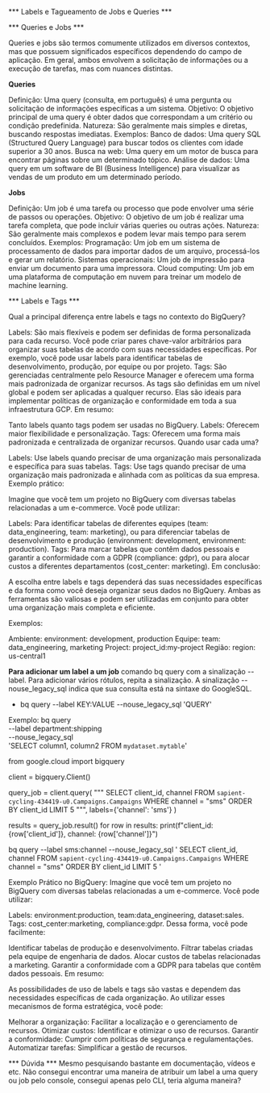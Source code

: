 *** Labels e Tagueamento de Jobs e Queries ***

*** Queries e Jobs ***

Queries e jobs são termos comumente utilizados em diversos contextos, mas que possuem significados específicos dependendo do campo de aplicação. Em geral, ambos envolvem a solicitação de informações ou a execução de tarefas, mas com nuances distintas.

**Queries**

Definição: Uma query (consulta, em português) é uma pergunta ou solicitação de informações específicas a um sistema.
Objetivo: O objetivo principal de uma query é obter dados que correspondam a um critério ou condição predefinida.
Natureza: São geralmente mais simples e diretas, buscando respostas imediatas.
Exemplos:
Banco de dados: Uma query SQL (Structured Query Language) para buscar todos os clientes com idade superior a 30 anos.
Busca na web: Uma query em um motor de busca para encontrar páginas sobre um determinado tópico.
Análise de dados: Uma query em um software de BI (Business Intelligence) para visualizar as vendas de um produto em um determinado período.


**Jobs**

Definição: Um job é uma tarefa ou processo que pode envolver uma série de passos ou operações.
Objetivo: O objetivo de um job é realizar uma tarefa completa, que pode incluir várias queries ou outras ações.
Natureza: São geralmente mais complexos e podem levar mais tempo para serem concluídos.
Exemplos:
Programação: Um job em um sistema de processamento de dados para importar dados de um arquivo, processá-los e gerar um relatório.
Sistemas operacionais: Um job de impressão para enviar um documento para uma impressora.
Cloud computing: Um job em uma plataforma de computação em nuvem para treinar um modelo de machine learning.


*** Labels e Tags ***

Qual a principal diferença entre labels e tags no contexto do BigQuery?

Labels: São mais flexíveis e podem ser definidas de forma personalizada para cada recurso. Você pode criar pares chave-valor arbitrários para organizar suas tabelas de acordo com suas necessidades específicas. Por exemplo, você pode usar labels para identificar tabelas de desenvolvimento, produção, por equipe ou por projeto.
Tags: São gerenciadas centralmente pelo Resource Manager e oferecem uma forma mais padronizada de organizar recursos. As tags são definidas em um nível global e podem ser aplicadas a qualquer recurso. Elas são ideais para implementar políticas de organização e conformidade em toda a sua infraestrutura GCP.
Em resumo:

Tanto labels quanto tags podem ser usadas no BigQuery.
Labels: Oferecem maior flexibilidade e personalização.
Tags: Oferecem uma forma mais padronizada e centralizada de organizar recursos.
Quando usar cada uma?

Labels: Use labels quando precisar de uma organização mais personalizada e específica para suas tabelas.
Tags: Use tags quando precisar de uma organização mais padronizada e alinhada com as políticas da sua empresa.
Exemplo prático:

Imagine que você tem um projeto no BigQuery com diversas tabelas relacionadas a um e-commerce. Você pode utilizar:

Labels: Para identificar tabelas de diferentes equipes (team: data_engineering, team: marketing), ou para diferenciar tabelas de desenvolvimento e produção (environment: development, environment: production).
Tags: Para marcar tabelas que contêm dados pessoais e garantir a conformidade com a GDPR (compliance: gdpr), ou para alocar custos a diferentes departamentos (cost_center: marketing).
Em conclusão:

A escolha entre labels e tags dependerá das suas necessidades específicas e da forma como você deseja organizar seus dados no BigQuery. Ambas as ferramentas são valiosas e podem ser utilizadas em conjunto para obter uma organização mais completa e eficiente.

Exemplos:

Ambiente: environment: development, production
Equipe: team: data_engineering, marketing
Project: project_id:my-project
Região: region: us-central1

**Para adicionar um label a um job**
comando bq query com a sinalização --label. Para adicionar vários rótulos, repita a sinalização. A sinalização --nouse_legacy_sql indica que sua consulta está na sintaxe do GoogleSQL.

- bq query --label KEY:VALUE --nouse_legacy_sql 'QUERY'

Exemplo:
    bq query \
    --label department:shipping \
    --nouse_legacy_sql \
    'SELECT
       column1, column2
     FROM
       `mydataset.mytable`'




from google.cloud import bigquery

client = bigquery.Client()

query_job = client.query(
    """
    SELECT client_id, channel
    FROM `sapient-cycling-434419-u0.Campaigns.Campaigns`
    WHERE channel = "sms"
    ORDER BY client_id
    LIMIT 5
    """,
    labels={'channel': 'sms'}
)

results = query_job.result()
for row in results:
    print(f"client_id: {row['client_id']}, channel: {row['channel']}")



bq query --label sms:channel --nouse_legacy_sql '
SELECT client_id, channel
FROM `sapient-cycling-434419-u0.Campaigns.Campaigns`
WHERE channel = "sms"
ORDER BY client_id
LIMIT 5
'


Exemplo Prático no BigQuery:
Imagine que você tem um projeto no BigQuery com diversas tabelas relacionadas a um e-commerce. Você pode utilizar:

Labels: environment:production, team:data_engineering, dataset:sales.
Tags: cost_center:marketing, compliance:gdpr.
Dessa forma, você pode facilmente:

Identificar tabelas de produção e desenvolvimento.
Filtrar tabelas criadas pela equipe de engenharia de dados.
Alocar custos de tabelas relacionadas a marketing.
Garantir a conformidade com a GDPR para tabelas que contêm dados pessoais.
Em resumo:

As possibilidades de uso de labels e tags são vastas e dependem das necessidades específicas de cada organização. Ao utilizar esses mecanismos de forma estratégica, você pode:

Melhorar a organização: Facilitar a localização e o gerenciamento de recursos.
Otimizar custos: Identificar e otimizar o uso de recursos.
Garantir a conformidade: Cumprir com políticas de segurança e regulamentações.
Automatizar tarefas: Simplificar a gestão de recursos.


*** Dúvida ***
Mesmo pesquisando bastante em documentação, vídeos e etc. Não consegui encontrar uma maneira de atribuir um label a uma query ou job pelo console, consegui apenas pelo CLI, teria alguma maneira?
